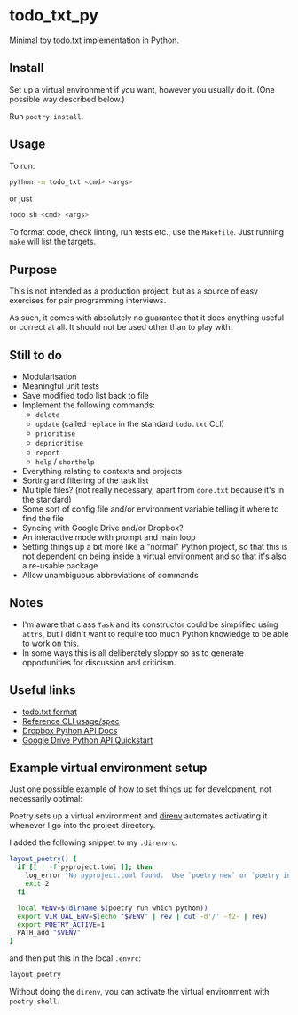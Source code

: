 # todo_txt_py

Minimal toy [todo.txt](https://github.com/todotxt) implementation in Python.

## Install

Set up a virtual environment if you want, however you usually do it. (One
possible way described below.)

Run `poetry install`.

## Usage

To run:

```bash
python -m todo_txt <cmd> <args>
```

or just

```bash
todo.sh <cmd> <args>
```

To format code, check linting, run tests etc., use the `Makefile`. Just running
`make` will list the targets.

## Purpose

This is not intended as a production project, but as a source of easy
exercises for pair programming interviews.

As such, it comes with absolutely no guarantee that it does anything useful or
correct at all. It should not be used other than to play with.

## Still to do

- Modularisation
- Meaningful unit tests
- Save modified todo list back to file
- Implement the following commands:
  - `delete`
  - `update` (called `replace` in the standard `todo.txt` CLI)
  - `prioritise`
  - `deprioritise`
  - `report`
  - `help` / `shorthelp`
- Everything relating to contexts and projects
- Sorting and filtering of the task list
- Multiple files? (not really necessary, apart from `done.txt` because it's in
  the standard)
- Some sort of config file and/or environment variable telling it where to find
  the file
- Syncing with Google Drive and/or Dropbox?
- An interactive mode with prompt and main loop
- Setting things up a bit more like a "normal" Python project, so that this is
  not dependent on being inside a virtual environment and so that it's also a
  re-usable package
- Allow unambiguous abbreviations of commands

## Notes

- I'm aware that class `Task` and its constructor could be simplified using
  `attrs`, but I didn't want to require too much Python knowledge to be able to
  work on this.
- In some ways this is all deliberately sloppy so as to generate opportunities
  for discussion and criticism.

## Useful links

- [todo.txt format](https://github.com/todotxt/todo.txt)
- [Reference CLI usage/spec](https://github.com/todotxt/todo.txt)
- [Dropbox Python API
  Docs](https://www.dropbox.com/developers/documentation/python)
- [Google Drive Python API
  Quickstart](https://developers.google.com/drive/api/v3/quickstart/python)

## Example virtual environment setup

Just one possible example of how to set things up for development, not
necessarily optimal:

Poetry sets up a virtual environment and [direnv](https://direnv.net/) automates
activating it whenever I go into the project directory.

I added the following snippet to my `.direnvrc`:

```bash
layout_poetry() {
  if [[ ! -f pyproject.toml ]]; then
    log_error 'No pyproject.toml found.  Use `poetry new` or `poetry init` to create one first.'
    exit 2
  fi

  local VENV=$(dirname $(poetry run which python))
  export VIRTUAL_ENV=$(echo "$VENV" | rev | cut -d'/' -f2- | rev)
  export POETRY_ACTIVE=1
  PATH_add "$VENV"
}
```

and then put this in the local `.envrc`:

```bash
layout poetry
```

Without doing the `direnv`, you can activate the virtual environment with
`poetry shell`.
